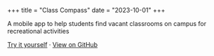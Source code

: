 +++
title = "Class Compass"
date = "2023-10-01"
+++

A mobile app to help students find vacant classrooms on campus for recreational activities

[Try it yourself](https://play.google.com/store/apps/details?id=com.darkweeblet.classcompass) · [View on GitHub](https://github.com/ankushKun/class-compass-cu)